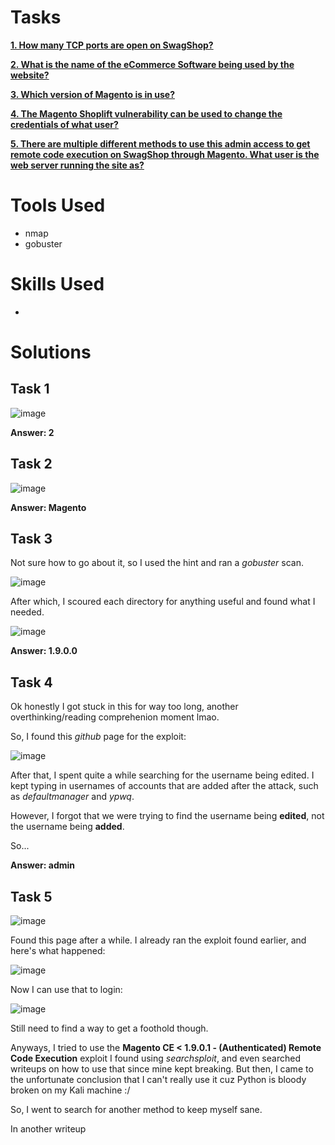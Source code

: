 # Tasks

[**1. How many TCP ports are open on SwagShop?**](#task-1)

[**2. What is the name of the eCommerce Software being used by the website?**](#task-2)

[**3. Which version of Magento is in use?**](#task-3)

[**4. The Magento Shoplift vulnerability can be used to change the credentials of what user?**](#task-4)

[**5. There are multiple different methods to use this admin access to get remote code execution on SwagShop through Magento. What user is the web server running the site as?**](#task-5)

# Tools Used

- nmap
- gobuster

# Skills Used

- 

# Solutions

## Task 1

![image](https://github.com/user-attachments/assets/a76628d2-3471-4cb8-955a-315e1edca5ae)

**Answer: 2**

## Task 2

![image](https://github.com/user-attachments/assets/8a6b9bc6-e02e-4c0c-9f7b-dba3b3426d27)

**Answer: Magento**

## Task 3

Not sure how to go about it, so I used the hint and ran a _gobuster_ scan.

![image](https://github.com/user-attachments/assets/64664772-b4e8-4dce-8511-cbf21d539b2b)

After which, I scoured each directory for anything useful and found what I needed.

![image](https://github.com/user-attachments/assets/fdd81a23-1e07-4fda-a7fb-49a7384376d3)

**Answer: 1.9.0.0**

## Task 4

Ok honestly I got stuck in this for way too long, another overthinking/reading comprehenion moment lmao.

So, I found this _github_ page for the exploit:

![image](https://github.com/user-attachments/assets/e3ef4eab-3154-40c7-a896-1b057e08162f)

After that, I spent quite a while searching for the username being edited. I kept typing in usernames of accounts that are added after the attack, such as _defaultmanager_ and _ypwq_.

However, I forgot that we were trying to find the username being **edited**, not the username being **added**.

So...

**Answer: admin**

## Task 5

![image](https://github.com/user-attachments/assets/0fbc71ef-cfc4-4a37-a6f6-01756cda6e75)

Found this page after a while. I already ran the exploit found earlier, and here's what happened:

![image](https://github.com/user-attachments/assets/f917a8aa-ca47-43b0-a48f-1f8135d19c3d)

Now I can use that to login:

![image](https://github.com/user-attachments/assets/26f085a7-7762-4ddc-bb40-5a430b2e12ea)

Still need to find a way to get a foothold though.

Anyways, I tried to use the **Magento CE < 1.9.0.1 - (Authenticated) Remote Code Execution** exploit I found using _searchsploit_, and even searched writeups on how to use that since mine kept breaking. But then,
I came to the unfortunate conclusion that I can't really use it cuz Python is bloody broken on my Kali machine :/

So, I went to search for another method to keep myself sane.

In another writeup
